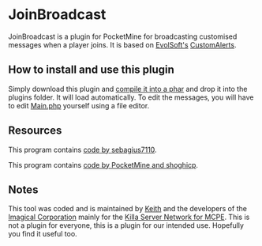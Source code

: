 # JoinBroadcast

JoinBroadcast is a plugin for PocketMine for broadcasting customised messages when a player joins. It is based on [EvolSoft's](http://github.com/EvolSoft) [CustomAlerts](http://github.com/EvolSoft/CustomAlerts).

## How to install and use this plugin

Simply download this plugin and [compile it into a phar](http://pmt.mcpe.me) and drop it into the plugins folder. It will load automatically. To edit the messages, you will have to edit [Main.php](http://github.com/ImagicalCorp/JoinBroadcast/tree/master/src/ImagicalCorp/Main.php) yourself using a file editor.

## Resources

This program contains [code by sebagius7110](https://forums.pocketmine.net/threads/new-api-set-your-own-custom-join-messages.4640/).

This program contains [code by PocketMine and shoghicp](https://github.com/PocketMine/ExamplePlugin).

## Notes

This tool was coded and is maintained by [Keith](http://github.com/keithkfng) and the developers of the [Imagical Corporation](http://github.com/ImagicalCorp) mainly for the [Killa Server Network for MCPE](http://www.killasg.ml). This is not a plugin for everyone, this is a plugin for our intended use. Hopefully you find it useful too.
